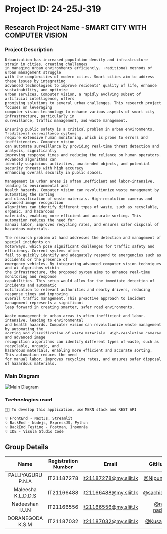 # Project ID: 24-25J-319

## Research Project Name - SMART CITY WITH COMPUTER VISION

### Project Description

```
Urbanization has increased population density and infrastructure strain in cities, creating challenges
in managing urban environments efficiently. Traditional methods of urban management struggle
with the complexities of modern cities. Smart cities aim to address these issues by integrating
advanced technologies to improve residents' quality of life, enhance sustainability, and optimize
urban services. Computer vision, a rapidly evolving subset of artificial intelligence, offers
promising solutions to several urban challenges. This research project focuses on leveraging
computer vision technology to enhance various aspects of smart city infrastructure, particularly in
surveillance, traffic management, and waste management.

Ensuring public safety is a critical problem in urban environments. Traditional surveillance systems
require extensive human monitoring, which is prone to errors and inefficiencies. Computer vision
can automate surveillance by providing real-time threat detection and analysis, significantly
improving response times and reducing the reliance on human operators. Advanced algorithms can
identify suspicious activities, unattended objects, and potential security threats with high accuracy,
enhancing overall security in public spaces.

Management in urban areas is often inefficient and labor-intensive, leading to environmental and
health hazards. Computer vision can revolutionize waste management by automating the sorting
and classification of waste materials. High-resolution cameras and advanced image recognition
algorithms can identify different types of waste, such as recyclable, organic, and hazardous
materials, enabling more efficient and accurate sorting. This automation reduces the need for
manual labor, improves recycling rates, and ensures safer disposal of hazardous materials.

The research problem at hand addresses the detection and management of special incidents on
motorways, which pose significant challenges for traffic safety and efficiency. Current systems often
fail to quickly identify and adequately respond to emergencies such as accidents or the presence of
emergency vehicles. By integrating advanced computer vision techniques and AI algorithms within
the infrastructure, the proposed system aims to enhance real-time monitoring and response
capabilities. This setup would allow for the immediate detection of incidents and automatic
notification to relevant authorities and nearby drivers, reducing response times and improving
overall traffic management. This proactive approach to incident management represents a significant
leap forward in creating smarter, safer road environments.

Waste management in urban areas is often inefficient and labor-intensive, leading to environmental
and health hazards. Computer vision can revolutionize waste management by automating the
sorting and classification of waste materials. High-resolution cameras and advanced image
recognition algorithms can identify different types of waste, such as recyclable, organic, and
hazardous materials, enabling more efficient and accurate sorting. This automation reduces the need
for manual labor, improves recycling rates, and ensures safer disposal of hazardous materials.

```
### Main Diagram
![Main Diagram](assets/main-diagram.gif)

### Technologies used

```
🧑‍💻 To develop this application, use MERN stack and REST API

💡 FrontEnd - NextJs, Streamlit
💡 BackEnd - Nodejs, ExpressJS, Python
💡 BackEnd Testing - Postman, Insomnia
💡 IDE - Visula Studio Code
```

## Group Details

|        Name        | Registration Number |         Email          |                      GitHub Profile                      |  Status  |
| :----------------: | :-----------------: | :--------------------: | :------------------------------------------------------: | :------: |
| PALLIYAGURU P.N.A  |     IT21187278      | it21187278@my.sliit.lk | [@NipunPalliyaguru](https://github.com/NipunPalliyaguru) | ⭐Leader |
| Maleesha K.L.D.D.S |     IT21166488      | it21166488@my.sliit.lk |  [@sachidumaleesha](https://github.com/sachidumaleesha)  | 👨‍💻Member |
|  Nadeeshan I.U.N   |     IT21166556      | it21166556@my.sliit.lk | [@nipuna-nadeeshan](https://github.com/nipuna-nadeeshan) | 👨‍💻Member |
|  DORANEGODA K.S.M  |     IT21187032      | it21187032@my.sliit.lk |     [@Kusal Sudheera](https://github.com/it21187032)     | 👨‍💻Member |
